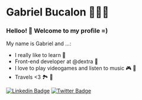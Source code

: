 # Gabriel Bucalon 👨🏻‍💻

### Helloo! 👋 Welcome to my profile =)

My name is Gabriel and ...:
 - I really like to learn 📔
 - Front-end developer at @dextra 🏢
 - I love to play videogames and listen to music 🎮 🎼
 - Travels <3 🏞 🌌


[![Linkedin Badge](https://img.shields.io/badge/-LinkedIn-blue?style=flat-square&logo=Linkedin&logoColor=white&link=https://www.linkedin.com/in/bucalongabriel/)](https://www.linkedin.com/in/bucalongabriel/)
[![Twitter Badge](https://img.shields.io/twitter/follow/your_twitter_username_here?label=Follow&style=social&link=https://https://twitter.com/GabrielBuccalon)](https://twitter.com/GabrielBuccalon)
